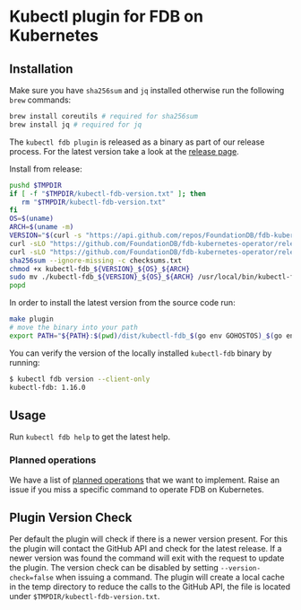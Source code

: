 # Kubectl plugin for FDB on Kubernetes

## Installation

Make sure you have `sha256sum` and `jq` installed otherwise run the following `brew` commands:

```bash
brew install coreutils # required for sha256sum
brew install jq # required for jq
```

The `kubectl fdb plugin` is released as a binary as part of our release process.
For the latest version take a look at the [release page](https://github.com/FoundationDB/fdb-kubernetes-operator/releases).

Install from release:

```bash
pushd $TMPDIR
if [ -f "$TMPDIR/kubectl-fdb-version.txt" ]; then
   rm "$TMPDIR/kubectl-fdb-version.txt"
fi
OS=$(uname)
ARCH=$(uname -m)
VERSION="$(curl -s "https://api.github.com/repos/FoundationDB/fdb-kubernetes-operator/releases/latest" | jq -r '.tag_name')"
curl -sLO "https://github.com/FoundationDB/fdb-kubernetes-operator/releases/download/${VERSION}/checksums.txt"
curl -sLO "https://github.com/FoundationDB/fdb-kubernetes-operator/releases/download/${VERSION}/kubectl-fdb_${VERSION}_${OS}_${ARCH}"
sha256sum --ignore-missing -c checksums.txt
chmod +x kubectl-fdb_${VERSION}_${OS}_${ARCH}
sudo mv ./kubectl-fdb_${VERSION}_${OS}_${ARCH} /usr/local/bin/kubectl-fdb
popd
```

In order to install the latest version from the source code run:

```bash
make plugin
# move the binary into your path
export PATH="${PATH}:$(pwd)/dist/kubectl-fdb_$(go env GOHOSTOS)_$(go env GOARCH)"
```

You can verify the version of the locally installed `kubectl-fdb` binary by running:

```bash
$ kubectl fdb version --client-only
kubectl-fdb: 1.16.0
```

## Usage

Run `kubectl fdb help` to get the latest help.

### Planned operations

We have a list of [planned operations](https://github.com/FoundationDB/fdb-kubernetes-operator/issues?q=is%3Aissue+is%3Aopen+label%3Aplugin)
that we want to implement.
Raise an issue if you miss a specific command to operate FDB on Kubernetes.

## Plugin Version Check

Per default the plugin will check if there is a newer version present.
For this the plugin will contact the GitHub API and check for the latest release.
If a newer version was found the command will exit with the request to update the plugin.
The version check can be disabled by setting `--version-check=false` when issuing a command.
The plugin will create a local cache in the temp directory to reduce the calls to the GitHub API, the file is located under `$TMPDIR/kubectl-fdb-version.txt`.
